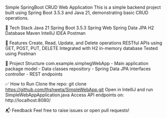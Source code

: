 Simple SpringBoot CRUD Web Application
This is a simple backend project built using Spring Boot 3.5.3 and Java 21, demonstrating basic CRUD operations.

🔧 Tech Stack
Java 21
Spring Boot 3.5.3
Spring Web
Spring Data JPA
H2 Database
Maven
IntelliJ IDEA
Postman


📌 Features
Create, Read, Update, and Delete operations
RESTful APIs using GET, POST, PUT, DELETE
Integrated with H2 in-memory database
Tested using Postman


📂 Project Structure
com.example.simplwgWebApp - Main application package
model - Data classes
repository - Spring Data JPA interfaces
controller - REST endpoints


✅ How to Run
Clone the repo: git clone https://github.com/thshweta/SimpleWebApp.git
Open in IntelliJ and run SimpleWebAppApplication.java
Access API endpoints on: http://localhost:8080/


📬 Feedback
Feel free to raise issues or open pull requests!
